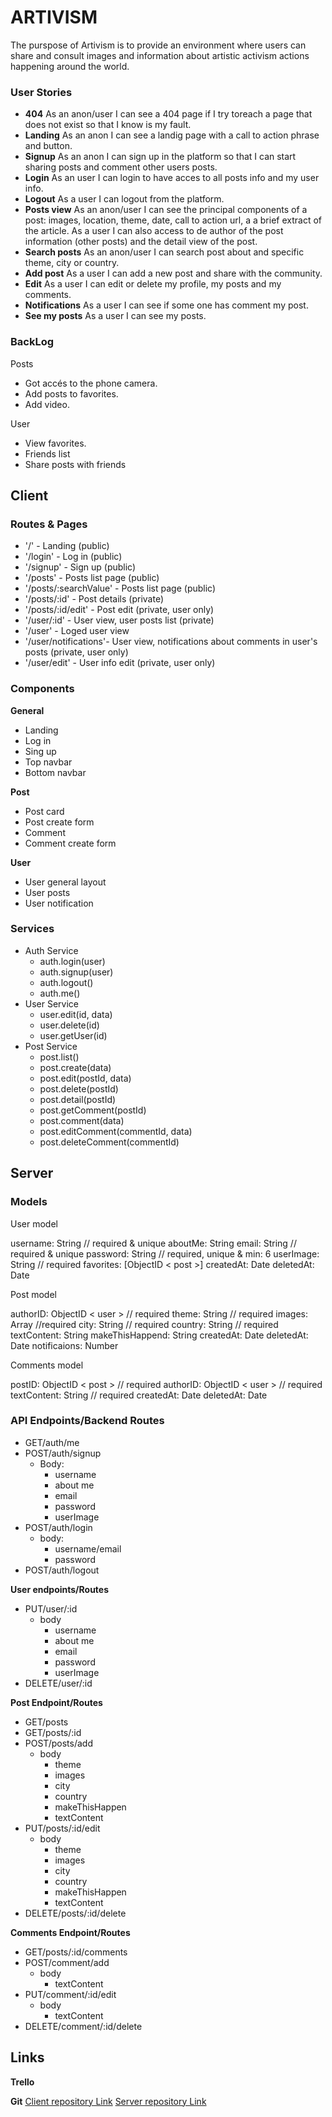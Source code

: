 # ARTIVISM

The purspose of Artivism is to provide an environment where users can share and consult images and information about artistic activism actions happening around the world.

### User Stories

- **404** As an anon/user I can see a 404 page if I try toreach a page that does not exist so that I know is my fault.
- **Landing** As an anon I can see a landig page with a call to action phrase and button.
- **Signup** As an anon I can sign up in the platform so that I can start sharing posts and comment other users posts.
- **Login** As an user I can login to have acces to all posts info and my user info.
- **Logout** As a user I can logout from the platform.
- **Posts view** As an anon/user I can see the principal components of a post: images, location, theme, date, call to action url, a a brief extract of the article. As a user I can also access to de author of the post information (other posts) and the detail view of the post.
- **Search posts** As an anon/user I can search post about and specific theme, city or country.
- **Add post** As a user I can add a new post and share with the community.
- **Edit** As a user I can edit or delete my profile, my posts and my comments.
- **Notifications** As a user I can see if some one has comment my post.
- **See my posts** As a user I can see my posts.

### BackLog

Posts
- Got accés to the phone camera.
- Add posts to favorites.
- Add video.

User
- View favorites.
- Friends list
- Share posts with friends

## Client

### Routes & Pages

- '/' - Landing (public)
- '/login' - Log in (public)
- '/signup' - Sign up (public)
- '/posts' - Posts list page (public)
- '/posts/:searchValue' - Posts list page (public)
- '/posts/:id' - Post details (private)
- '/posts/:id/edit' - Post edit (private, user only)
- '/user/:id' - User view, user posts list (private)
- '/user' - Loged user view
- '/user/notifications'- User view, notifications about comments in user's posts (private, user only)
- '/user/edit' - User info edit (private, user only)

### Components

**General**
- Landing
- Log in
- Sing up
- Top navbar
- Bottom navbar

**Post**
- Post card
- Post create form
- Comment
- Comment create form

**User**
- User general layout
- User posts
- User notification

### Services
- Auth Service
	- auth.login(user)
	- auth.signup(user)
	- auth.logout()
	- auth.me()
- User Service
	- user.edit(id, data)
	- user.delete(id)
	- user.getUser(id)
- Post Service
	- post.list()
	- post.create(data)
	- post.edit(postId, data)
	- post.delete(postId)
	- post.detail(postId)
	- post.getComment(postId)
	- post.comment(data)
	- post.editComment(commentId, data)
	- post.deleteComment(commentId)

## Server

### Models

User model

   username: String // required & unique
   aboutMe: String
   email: String // required & unique
   password: String // required, unique & min: 6
   userImage: String // required
   favorites: [ObjectID < post >]
   createdAt: Date
   deletedAt: Date

Post model

   authorID: ObjectID < user > // required
   theme: String // required
   images: Array //required
   city: String // required
   country: String // required
   textContent: String
   makeThisHappend: String
   createdAt: Date
   deletedAt: Date
   notificaions: Number

Comments model

   postID: ObjectID < post > // required
   authorID: ObjectID < user > // required
   textContent: String // required
   createdAt: Date
   deletedAt: Date

### API Endpoints/Backend Routes

- GET/auth/me
- POST/auth/signup
	- Body:
		- username
		- about me
		- email
		- password
		- userImage
- POST/auth/login
	- body:
		- username/email
		- password
- POST/auth/logout

**User endpoints/Routes**

- PUT/user/:id
	- body
		- username
		- about me
		- email
		- password
		- userImage
- DELETE/user/:id

**Post Endpoint/Routes**

- GET/posts
- GET/posts/:id
- POST/posts/add
	- body
		- theme
		- images
		- city
		- country
		- makeThisHappen
		- textContent
- PUT/posts/:id/edit
	- body
		- theme
		- images
		- city
		- country
		- makeThisHappen
		- textContent
- DELETE/posts/:id/delete

**Comments Endpoint/Routes**

- GET/posts/:id/comments
- POST/comment/add
	- body
		- textContent
- PUT/comment/:id/edit
	- body
		- textContent
- DELETE/comment/:id/delete

## Links
**Trello**

**Git**
[Client repository Link](http://https://github.com/InesLuna/artivism-frontend "Client repository Link")
[Server repository Link](http://https://github.com/InesLuna/artivism-backend "Server repository Link")
